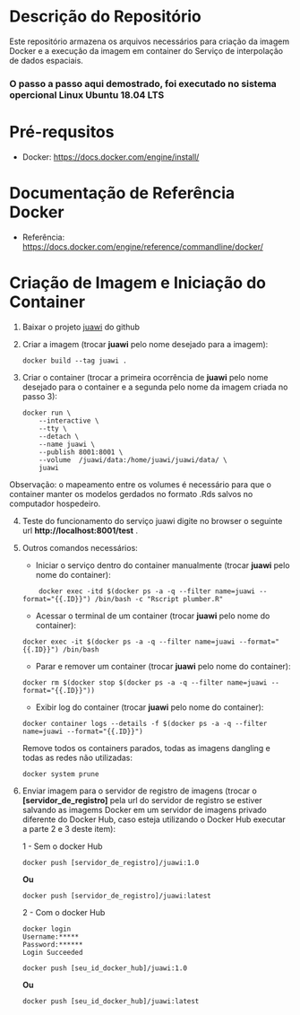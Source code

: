 # Descrição do Repositório

Este repositório armazena os arquivos necessários para criação da imagem Docker e a execução da imagem em container do Serviço de interpolação de dados espaciais.

### O passo a passo aqui demostrado, foi executado no sistema opercional Linux Ubuntu 18.04 LTS

# Pré-requsitos

* Docker: https://docs.docker.com/engine/install/

# Documentação de Referência Docker

* Referência: https://docs.docker.com/engine/reference/commandline/docker/

# Criação de Imagem e Iniciação do Container


1) Baixar o projeto [juawi](https://github.com/jualabs/juawi) do github


2) Criar a imagem (trocar **juawi** pelo nome desejado para a imagem):

	```
    docker build --tag juawi .
    ```

3) Criar o container (trocar a primeira ocorrência de **juawi** pelo nome desejado para o container e a segunda pelo nome da imagem criada no passo 3):

	```
	docker run \
		--interactive \
		--tty \
		--detach \
		--name juawi \
		--publish 8001:8001 \
		--volume  /juawi/data:/home/juawi/juawi/data/ \
		juawi
    ```

Observação: o mapeamento entre os volumes é necessário para que o container manter os modelos gerdados no formato .Rds salvos no computador hospedeiro.

4) Teste do funcionamento do serviço juawi digite no browser o seguinte url **http://localhost:8001/test** .

5) Outros comandos necessários:

    * Iniciar o serviço dentro do container manualmente (trocar **juawi** pelo nome do container):
	
	```
        docker exec -itd $(docker ps -a -q --filter name=juawi --format="{{.ID}}") /bin/bash -c "Rscript plumber.R" 
	```

    * Acessar o terminal de um container (trocar **juawi** pelo nome do container):

	```
    docker exec -it $(docker ps -a -q --filter name=juawi --format="{{.ID}}") /bin/bash
    ```

    * Parar e remover um container (trocar **juawi** pelo nome do container):

	```
    docker rm $(docker stop $(docker ps -a -q --filter name=juawi --format="{{.ID}}"))
	```
	
    * Exibir log do container (trocar **juawi** pelo nome do container):

    ```
    docker container logs --details -f $(docker ps -a -q --filter name=juawi --format="{{.ID}}")
    ```

    Remove todos os containers parados, todas as imagens dangling e todas as redes não utilizadas:
    ```
    docker system prune
	```

6) Enviar imagem para o servidor de registro de imagens (trocar o **[servidor_de_registro]** pela url do servidor de registro se estiver salvando as imagems Docker em um servidor de imagens privado diferente do Docker Hub, caso esteja utilizando o Docker Hub executar a parte 2 e 3 deste item):

	1 - Sem o docker Hub
	```
	docker push [servidor_de_registro]/juawi:1.0
	```
	**Ou**
	```
	docker push [servidor_de_registro]/juawi:latest
	```

	2 - Com o docker Hub 
	```
	docker login
	Username:*****
	Password:******
	Login Succeeded
	```
	```
	docker push [seu_id_docker_hub]/juawi:1.0
	```
	**Ou**
	```
	docker push [seu_id_docker_hub]/juawi:latest
	```


